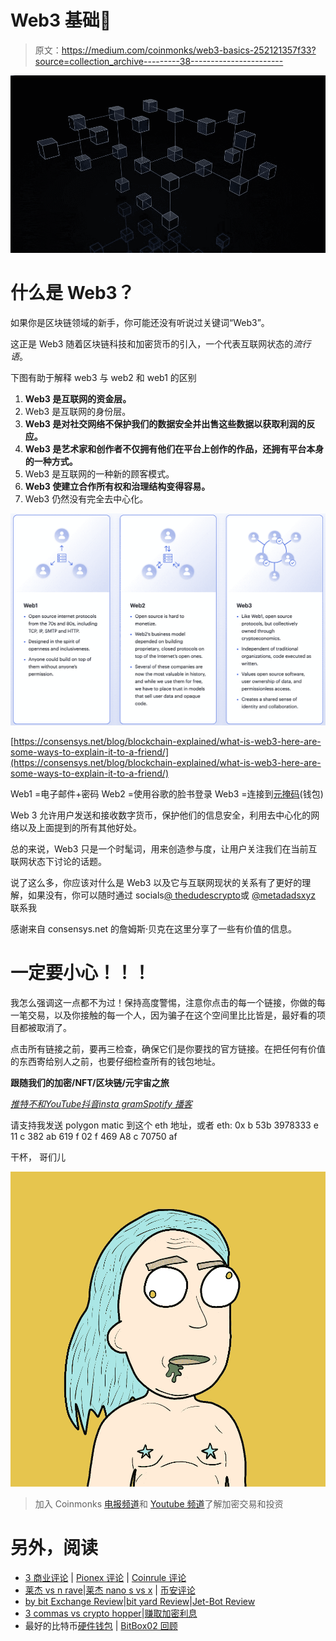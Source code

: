 # Web3 基础💸

> 原文：<https://medium.com/coinmonks/web3-basics-252121357f33?source=collection_archive---------38----------------------->

![](img/d8e21c4275de8a80fd01b9bc35cda309.png)

# 什么是 Web3？

如果你是区块链领域的新手，你可能还没有听说过关键词“Web3”。

这正是 Web3 随着区块链科技和加密货币的引入，一个代表互联网状态的*流行语*。

下图有助于解释 web3 与 web2 和 web1 的区别

1.  **Web3 是互联网的资金层。**
2.  Web3 是互联网的身份层。
3.  **Web3 是对社交网络不保护我们的数据安全并出售这些数据以获取利润的反应。**
4.  **Web3 是艺术家和创作者不仅拥有他们在平台上创作的作品，还拥有平台本身的一种方式。**
5.  Web3 是互联网的一种新的顾客模式。
6.  **Web3 使建立合作所有权和治理结构变得容易。**
7.  Web3 仍然没有完全去中心化。

![](img/0e5148c8b1a704c42e1026e41c8822a1.png)

[https://consensys.net/blog/blockchain-explained/what-is-web3-here-are-some-ways-to-explain-it-to-a-friend/](https://consensys.net/blog/blockchain-explained/what-is-web3-here-are-some-ways-to-explain-it-to-a-friend/)

Web1 =电子邮件+密码
Web2 =使用谷歌的脸书登录
Web3 =连接到[元掩码](https://metamask.io/)(钱包)

Web 3 允许用户发送和接收数字货币，保护他们的信息安全，利用去中心化的网络以及上面提到的所有其他好处。

总的来说，Web3 只是一个时髦词，用来创造参与度，让用户关注我们在当前互联网状态下讨论的话题。

说了这么多，你应该对什么是 Web3 以及它与互联网现状的关系有了更好的理解，如果没有，你可以随时通过 socials[@ thedudescrypto](https://twitter.com/TheDudesCrypto)或 [@metadadsxyz](https://twitter.com/metadadsxyz) 联系我

感谢来自 consensys.net 的詹姆斯·贝克在这里分享了一些有价值的信息。

# 一定要小心！！！

我怎么强调这一点都不为过！保持高度警惕，注意你点击的每一个链接，你做的每一笔交易，以及你接触的每一个人，因为骗子在这个空间里比比皆是，最好看的项目都被取消了。

点击所有链接之前，要再三检查，确保它们是你要找的官方链接。在把任何有价值的东西寄给别人之前，也要仔细检查所有的钱包地址。

**跟随我们的加密/NFT/区块链/元宇宙之旅**

[*推特*](https://twitter.com/TheDudesCrypto)[*不和*](https://discord.gg/Cv8v2Ert8m)[*YouTube*](https://www.youtube.com/channel/UC7pbtSBs9nRJHK6coMhCR8g)[*抖音*](https://www.tiktok.com/@thedudescrypto)[*insta gram*](https://www.instagram.com/thedudescrypto/)[*Spotify 播客*](https://open.spotify.com/episode/5U8vXE9HDAsGbSbebw9p62?si=2rZIigw-Tw2pCxjxmkbYzQ)

请支持我发送 polygon matic 到这个 eth 地址，或者 eth:
0x b 53b 3978333 e 11 c 382 ab 619 f 02 f 469 A8 c 70750 af

干杯，
哥们儿

![](img/e878a300e54c6c37a4e214d9579ea347.png)

> 加入 Coinmonks [电报频道](https://t.me/coincodecap)和 [Youtube 频道](https://www.youtube.com/c/coinmonks/videos)了解加密交易和投资

# 另外，阅读

*   [3 商业评论](/coinmonks/3commas-review-an-excellent-crypto-trading-bot-2020-1313a58bec92) | [Pionex 评论](https://coincodecap.com/pionex-review-exchange-with-crypto-trading-bot) | [Coinrule 评论](/coinmonks/coinrule-review-2021-a-beginner-friendly-crypto-trading-bot-daf0504848ba)
*   [莱杰 vs n rave](/coinmonks/ledger-vs-ngrave-zero-7e40f0c1d694)|[莱杰 nano s vs x](/coinmonks/ledger-nano-s-vs-x-battery-hardware-price-storage-59a6663fe3b0) | [币安评论](/coinmonks/binance-review-ee10d3bf3b6e)
*   [by bit Exchange Review](/coinmonks/bybit-exchange-review-dbd570019b71)|[bit yard Review](https://coincodecap.com/bityard-reivew)|[Jet-Bot Review](https://coincodecap.com/jet-bot-review)
*   [3 commas vs crypto hopper](/coinmonks/3commas-vs-pionex-vs-cryptohopper-best-crypto-bot-6a98d2baa203)|[赚取加密利息](/coinmonks/earn-crypto-interest-b10b810fdda3)
*   最好的比特币[硬件钱包](/coinmonks/hardware-wallets-dfa1211730c6) | [BitBox02 回顾](/coinmonks/bitbox02-review-your-swiss-bitcoin-hardware-wallet-c36c88fff29)